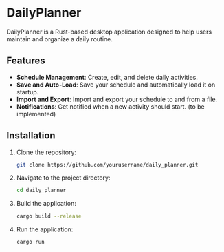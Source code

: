 # DailyPlanner

DailyPlanner is a Rust-based desktop application designed to help users maintain and organize a daily routine.

## Features

- **Schedule Management**: Create, edit, and delete daily activities.
- **Save and Auto-Load**: Save your schedule and automatically load it on startup.
- **Import and Export**: Import and export your schedule to and from a file.
- **Notifications**: Get notified when a new activity should start. (to be implemented)

## Installation

1. Clone the repository:
    ```sh
    git clone https://github.com/yourusername/daily_planner.git
    ```
2. Navigate to the project directory:
    ```sh
    cd daily_planner
    ```
3. Build the application:
    ```sh
    cargo build --release
    ```
4. Run the application:
    ```sh
    cargo run
    ```
